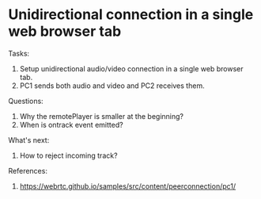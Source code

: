 # Unidirectional connection in a single web browser tab

Tasks:
1. Setup unidirectional audio/video connection in a single web browser tab.
1. PC1 sends both audio and video and PC2 receives them.

Questions:
1. Why the remotePlayer is smaller at the beginning?
1. When is ontrack event emitted?

What's next:
1. How to reject incoming track?

References:
1. https://webrtc.github.io/samples/src/content/peerconnection/pc1/
